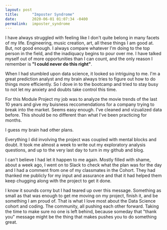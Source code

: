 ```yaml
---
layout: post
title:      "Imposter Syndrome"
date:       2020-06-01 01:07:34 -0400
permalink:  imposter_syndrome
---
```



I have always struggled with feeling like I don't quite belong in many facets of my life. Engineering, music creation, art, all these things I am good at. But, not good enough. I always compare whatever I'm doing to the top person in the field, and the inadiquacy begins to pour over me.  I have talked myself out of more opportunities than I can count, and the only reason I remember is **"I could never do this right"**. 

When I had stumbled upon data science, it looked so intriguing to me. I'm a great prediction analyst and my brain always tries to figure out how to do things more efficiently.  So I dove in to the bootcamp and tried to stay busy to not let my anxiety and doubts take control this time.

For this Module Project my job was to analyze the movie trends of the last 10 years and give my buisness reccomendations for a company trying to break into the market.  Seems easy enough. I've cleaned and vizualized data before. This should be no different than what I've been practicing for months. 

I guess my brain had other plans. 

Everything I did involving the project was coupled with mental blocks and doubt. It took me almost a week to write out my exploratory analysis questions, and up to the very last day to turn in my github and blog.

I can't believe I had let it happen to me again. Mostly filled with shame, about a week ago, I went on to Slack to check what the plan was for the day and I had a comment from one of my classmates in the Cohort. They had thanked me publicly for my input and assurance and that it had helped them keep chugging along with the project to get it done.

I know it sounds corny but I had teared up over this message.  Something as small as that was enough to get me moving on my project, finish it, and be something I am proud of. That is what I love most about the Data Science cohort and coding. The community, all pushing each other forward. Taking the time to make sure no one is left behind, because someday that "thank you" message might be the thing that makes pushes you to do something great.

